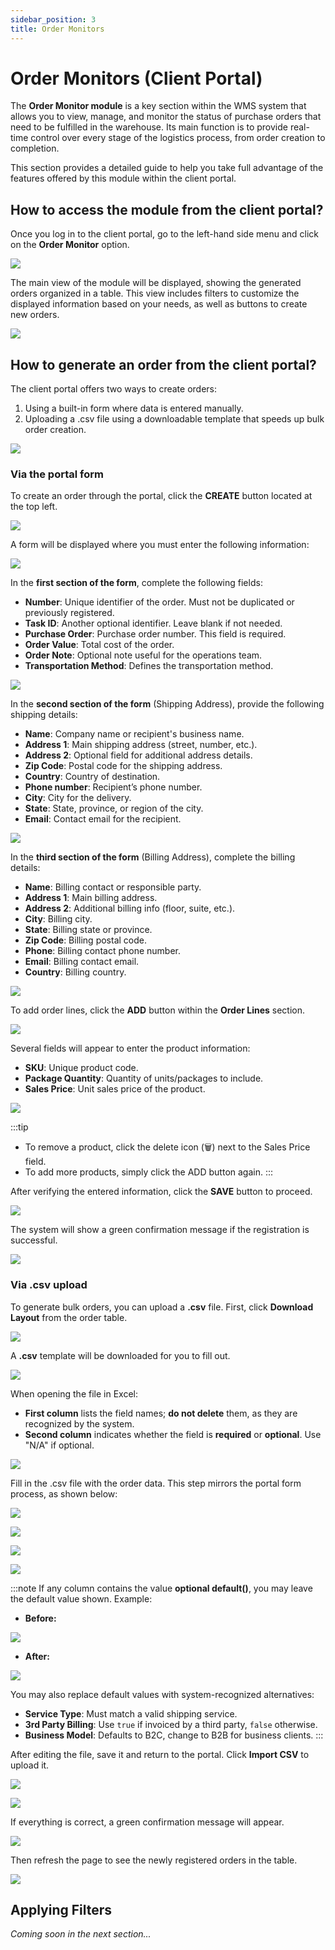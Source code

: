 ```yaml
---
sidebar_position: 3
title: Order Monitors
---
```


# Order Monitors (Client Portal)

The **Order Monitor module** is a key section within the WMS system that allows you to view, manage, and monitor the status of purchase orders that need to be fulfilled in the warehouse. Its main function is to provide real-time control over every stage of the logistics process, from order creation to completion.

This section provides a detailed guide to help you take full advantage of the features offered by this module within the client portal.

## How to access the module from the client portal?

Once you log in to the client portal, go to the left-hand side menu and click on the **Order Monitor** option.

![](/img/upload/OMCp1-2025-13-16.png)

The main view of the module will be displayed, showing the generated orders organized in a table. This view includes filters to customize the displayed information based on your needs, as well as buttons to create new orders.

![](/img/upload/OMCp2-2025-13-16.png)

## How to generate an order from the client portal?

The client portal offers two ways to create orders:  
1. Using a built-in form where data is entered manually.  
2. Uploading a .csv file using a downloadable template that speeds up bulk order creation.

![](/img/upload/OMCp2-2025-13-16.png)

### Via the portal form

To create an order through the portal, click the **CREATE** button located at the top left.

![](/img/upload/OMCp3-2025-13-16.png)

A form will be displayed where you must enter the following information:

![](/img/upload/OMCp4-2025-13-16.png)

In the **first section of the form**, complete the following fields:
- **Number**: Unique identifier of the order. Must not be duplicated or previously registered.
- **Task ID**: Another optional identifier. Leave blank if not needed.
- **Purchase Order**: Purchase order number. This field is required.
- **Order Value**: Total cost of the order.
- **Order Note**: Optional note useful for the operations team.
- **Transportation Method**: Defines the transportation method.

![](/img/upload/OMCp5-2025-13-16.png)

In the **second section of the form** (Shipping Address), provide the following shipping details:
- **Name**: Company name or recipient's business name.
- **Address 1**: Main shipping address (street, number, etc.).
- **Address 2**: Optional field for additional address details.
- **Zip Code**: Postal code for the shipping address.
- **Country**: Country of destination.
- **Phone number**: Recipient’s phone number.
- **City**: City for the delivery.
- **State**: State, province, or region of the city.
- **Email**: Contact email for the recipient.

![](/img/upload/OMCp8-2025-13-16.png)

In the **third section of the form** (Billing Address), complete the billing details:
- **Name**: Billing contact or responsible party.
- **Address 1**: Main billing address.
- **Address 2**: Additional billing info (floor, suite, etc.).
- **City**: Billing city.
- **State**: Billing state or province.
- **Zip Code**: Billing postal code.
- **Phone**: Billing contact phone number.
- **Email**: Billing contact email.
- **Country**: Billing country.

![](/img/upload/OMCp6-2025-13-16.png)

To add order lines, click the **ADD** button within the **Order Lines** section.

![](/img/upload/OMCp7-2025-13-16.png)

Several fields will appear to enter the product information:
- **SKU**: Unique product code.
- **Package Quantity**: Quantity of units/packages to include.
- **Sales Price**: Unit sales price of the product.

![](/img/upload/OMCp10-2025-13-16.png)

:::tip
- To remove a product, click the delete icon (🗑️) next to the Sales Price field.  
- To add more products, simply click the ADD button again.
:::

After verifying the entered information, click the **SAVE** button to proceed.

![](/img/upload/OMCp11-2025-13-16.png)

The system will show a green confirmation message if the registration is successful.

![](/img/upload/OMCp12-2025-13-16.png)

### Via .csv upload

To generate bulk orders, you can upload a **.csv** file. First, click **Download Layout** from the order table.

![](/img/upload/OMCp13-2025-13-16.png)

A **.csv** template will be downloaded for you to fill out.

![](/img/upload/OMCp14-2025-13-16.png)

When opening the file in Excel:
- **First column** lists the field names; **do not delete** them, as they are recognized by the system.
- **Second column** indicates whether the field is **required** or **optional**. Use "N/A" if optional.

![](/img/upload/OMCp15-2025-13-16.png)

Fill in the .csv file with the order data. This step mirrors the portal form process, as shown below:

![](/img/upload/OMCp16-2025-13-16.png)

![](/img/upload/OMCp17-2025-13-16.png)

![](/img/upload/OMCp18-2025-13-16.png)

![](/img/upload/OMCp19-2025-13-16.png)

:::note
If any column contains the value **optional default()**, you may leave the default value shown. Example:

- **Before:**

![](/img/upload/OMCp20-2025-13-16.png)

- **After:**

![](/img/upload/OMCp21-2025-13-16.png)

You may also replace default values with system-recognized alternatives:
- **Service Type**: Must match a valid shipping service.
- **3rd Party Billing**: Use `true` if invoiced by a third party, `false` otherwise.
- **Business Model**: Defaults to B2C, change to B2B for business clients.
:::

After editing the file, save it and return to the portal. Click **Import CSV** to upload it.

![](/img/upload/OMCp22-2025-13-16.png)

![](/img/upload/OMCp23-2025-13-16.png)

If everything is correct, a green confirmation message will appear.

![](/img/upload/OMCp24-2025-13-16.png)

Then refresh the page to see the newly registered orders in the table.

![](/img/upload/OMCp25-2025-13-16.png)

## Applying Filters
*Coming soon in the next section...*
